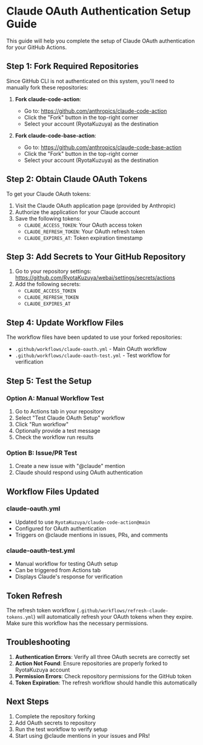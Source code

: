 # Claude OAuth Authentication Setup Guide

This guide will help you complete the setup of Claude OAuth authentication for your GitHub Actions.

## Step 1: Fork Required Repositories

Since GitHub CLI is not authenticated on this system, you'll need to manually fork these repositories:

1. **Fork claude-code-action**:
   - Go to: https://github.com/anthropics/claude-code-action
   - Click the "Fork" button in the top-right corner
   - Select your account (RyotaKuzuya) as the destination

2. **Fork claude-code-base-action**:
   - Go to: https://github.com/anthropics/claude-code-base-action
   - Click the "Fork" button in the top-right corner
   - Select your account (RyotaKuzuya) as the destination

## Step 2: Obtain Claude OAuth Tokens

To get your Claude OAuth tokens:

1. Visit the Claude OAuth application page (provided by Anthropic)
2. Authorize the application for your Claude account
3. Save the following tokens:
   - `CLAUDE_ACCESS_TOKEN`: Your OAuth access token
   - `CLAUDE_REFRESH_TOKEN`: Your OAuth refresh token
   - `CLAUDE_EXPIRES_AT`: Token expiration timestamp

## Step 3: Add Secrets to Your GitHub Repository

1. Go to your repository settings: https://github.com/RyotaKuzuya/webai/settings/secrets/actions
2. Add the following secrets:
   - `CLAUDE_ACCESS_TOKEN`
   - `CLAUDE_REFRESH_TOKEN`
   - `CLAUDE_EXPIRES_AT`

## Step 4: Update Workflow Files

The workflow files have been updated to use your forked repositories:
- `.github/workflows/claude-oauth.yml` - Main OAuth workflow
- `.github/workflows/claude-oauth-test.yml` - Test workflow for verification

## Step 5: Test the Setup

### Option A: Manual Workflow Test
1. Go to Actions tab in your repository
2. Select "Test Claude OAuth Setup" workflow
3. Click "Run workflow"
4. Optionally provide a test message
5. Check the workflow run results

### Option B: Issue/PR Test
1. Create a new issue with "@claude" mention
2. Claude should respond using OAuth authentication

## Workflow Files Updated

### claude-oauth.yml
- Updated to use `RyotaKuzuya/claude-code-action@main`
- Configured for OAuth authentication
- Triggers on @claude mentions in issues, PRs, and comments

### claude-oauth-test.yml
- Manual workflow for testing OAuth setup
- Can be triggered from Actions tab
- Displays Claude's response for verification

## Token Refresh

The refresh token workflow (`.github/workflows/refresh-claude-tokens.yml`) will automatically refresh your OAuth tokens when they expire. Make sure this workflow has the necessary permissions.

## Troubleshooting

1. **Authentication Errors**: Verify all three OAuth secrets are correctly set
2. **Action Not Found**: Ensure repositories are properly forked to RyotaKuzuya account
3. **Permission Errors**: Check repository permissions for the GitHub token
4. **Token Expiration**: The refresh workflow should handle this automatically

## Next Steps

1. Complete the repository forking
2. Add OAuth secrets to repository
3. Run the test workflow to verify setup
4. Start using @claude mentions in your issues and PRs!